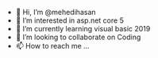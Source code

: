 - 👋 Hi, I’m @mehedihasan
- 👀 I’m interested in asp.net core 5
- 🌱 I’m currently learning visual basic 2019
- 💞️ I’m looking to collaborate on Coding
- 📫 How to reach me ...

<!---
ptest1920/ptest1920 is a ✨ special ✨ repository because its `README.md` (this file) appears on your GitHub profile.
You can click the Preview link to take a look at your changes.
--->
